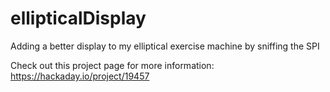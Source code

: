 ellipticalDisplay
======

Adding a better display to my elliptical exercise machine by sniffing the SPI

Check out this project page for more information:
https://hackaday.io/project/19457
